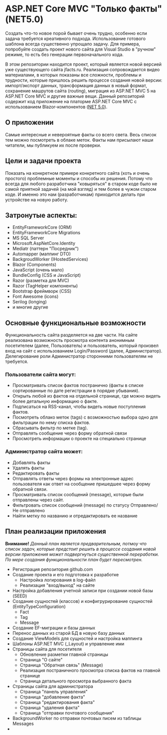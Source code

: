 # ASP.NET Core MVC "Только факты" (NET5.0)
Создать что-то новое порой бывает очень трудно, особенно если задача требуется креативного подхода. Использование готового шаблона всегда существенно упрощало задачу. Для примера, попробуйте создать проект нового сайта для Visual Studio в "ручном" режиме, то есть без генерации первоначального кода.

В этом репозитории находится проект, который является новой версией уже существующего сайта jfacts.ru. Реализация сопровождается видео материалами, в которых показаны все сложности, проблемы и трудности, которые пришлось решить процессе создания новой версии: импорт/экспорт данных, трансформация данных в новый формат, сохранение машрутов сайта (routing), миграция из ASP.NET MVC 5 на ASP.NET Core MVC и другие важные вещи. Данный репозиторий содержит код приложение на платорме ASP.NET Core MVC с использованием Blazor-компонентов ([NET 5.0](https://dot.net)).

## О приложении
Самые интересные и невероятные факты со всего света. Весь список тем можно посмотреть в облаке меток. Факты нам присылают наши читатели, мы публикуем их после проверки.

## Цели и задачи проекта
Показать на конкретном примере конкретного сайта (хоть и очень простого) проблемные моменты и способы их решения. Потому что всегда для любого разработчика "ковыряться" в старом коде было не самой приятной задачей (на мой взгляд) и тем более в чужом старом коде. И именно это нам (разработчикам) приходится делать при устройстве на новую работу.

## Затронутые аспекты:
* EntityFrameworkCore (ORM)
* EntityFrameworkCore Migrations
* MS SQL Server
* Microsoft.AspNetCore.Identity
* Mediatr (паттерн "Посредник")
* Automapper (маппинг DTO)
* BackgroudWorker (IHostedServices)
* Blazor (Components)
* JavaScript (очень мало)
* BundleConfig (CSS и JavaScript)
* Razor (разметка для MVC)
* Razor (TagHelper компоненты)
* Bootstrap фреймворк (CSS)
* Font Awesome (icons)
* Serilog (loпging)
* и многие другие

## Основные функциональные возможности
Функциональность сайта разделяется на две части. На сайте реализована возможность просмотра контента анонимным посетителем (далее, Пользователь) и пользователь, который произвел вход на сайт с использованием Login/Password (далее, Администратор). Делегирование роли Администратор сторонними пользователям не требуется.

### Пользователи сайта могут:
* Просматривать список фактов постранично (факты в списке сортированные по дате регистрации в порядке убывания).
* Открыть любой из фактов на отдельной странице, где можно видеть более детальную информацию о факте.
* Подписаться на RSS-канал, чтобы видеть новые поступления фактов.
* Посмотреть облако меток (tags) с возможностью выбора одно для фильтрации по нему списка фактов.
* Сбрасывать фильтр по метке (tag).
* Отправлять сообщение через форму обратной связи
* Просмотреть информации о проекте на специально странице

### Администратор сайта может:
* Добавлять факты
* Удалять факты
* Редактировать факты
* Отправлять ответы через формы на электронные адрес пользователя как ответ на сообщение пришедшее через форму обратной связи.
* Просматривать список сообщений (message), которые были отправлены через сайт.
* Фильтровать список сообщений (message) по статусу Отправлено/Не отправлено
* Найти метку по названию и отредактировать ее название

## План реализации приложения

**Внимание!** *Данный план является предварительным, потмоу что список задач, которые предстоит решить в процессе создания новой версии приложения может подвергнуться существенной переработки. По мере создания функциональности план будет пересмотрен.*

* Регистрация репозитория github.com
* Создание проекта и его подготовка к разработке
    * Настройка логирования в log-файл
    * Реализация "вход/выход" на сайте
* Настройка добавления учетной записи при создании новой базы (SEED)
* Создание сущностей (классов) и конфигрурирование сущностей (EntityTypeConfiguration)
    * Fact
    * Tag
    * Message
* Создание EF-миграции и базы данных
* Перенос данных из старой БД в новую базу данных
* Создание ViewModels для сущностей и настройка маппинга
* Шаблоны ASP.NET MVC (_Layout) и управление ими
* Страницы сайта для посетителя
    * Обновление разметки главной страницы
    * Страница "О сайте"
    * Страница "Обратная связь" (Message)
    * Реализация постраничного просмотра списка фактов на главной странице
    * Страница детального просмотра выбранного факта
* Страницы сайта для администратора
    * Страница "панель управления"
    * Страница "добавление факта"
    * Страница "редактирования факта"
    * Страница "удаления факта"
    * Страница "отправки почтового сообщения"
* BackgroundWorker по отправки почтовых писем из таблицы Messages
* 